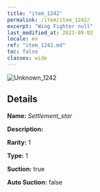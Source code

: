```yaml
---
title: "item_1242"
permalink: /item/item_1242/
excerpt: "Wing Fighter null"
last_modified_at: 2023-09-02
locale: en
ref: "item_1242.md"
toc: false
classes: wide
---
```



 ![Unknown_1242](/images/item/Settlement_star_p.png)



## Details

 **Name:** *Settlement_star* 

 **Description:** 

 **Rarity:** 1 

 **Type:** 1 

 **Suction:** true 

 **Auto Suction:** false 


